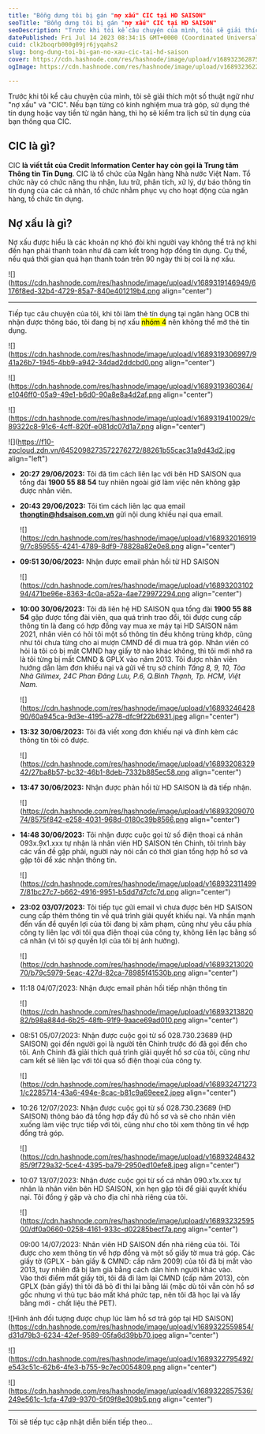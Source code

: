 ```yaml
---
title: "Bỗng dưng tôi bị gán "nợ xấu" CIC tại HD SAISON"
seoTitle: "Bỗng dưng tôi bị gán "nợ xấu" CIC tại HD SAISON"
seoDescription: "Trước khi tôi kể câu chuyện của mình, tôi sẽ giải thích một số thuật ngữ như "nợ xấu" và "CIC". Nếu bạn từng có kinh nghiệm mua trả góp, sử dụng thẻ tín dụn"
datePublished: Fri Jul 14 2023 08:34:15 GMT+0000 (Coordinated Universal Time)
cuid: clk2boqrb000g09jr6jyqahs2
slug: bong-dung-toi-bi-gan-no-xau-cic-tai-hd-saison
cover: https://cdn.hashnode.com/res/hashnode/image/upload/v1689323628754/4f6b1739-b5e2-4325-8f1e-204c05deec9f.jpeg
ogImage: https://cdn.hashnode.com/res/hashnode/image/upload/v1689323622281/2f7ec26d-735d-4b98-bf0b-0bad1d3e54c2.jpeg

---
```


Trước khi tôi kể câu chuyện của mình, tôi sẽ giải thích một số thuật ngữ như "nợ xấu" và "CIC". Nếu bạn từng có kinh nghiệm mua trả góp, sử dụng thẻ tín dụng hoặc vay tiền từ ngân hàng, thì họ sẽ kiểm tra lịch sử tín dụng của bạn thông qua CIC.

## CIC là gì?

CIC **là viết tắt của Credit Information Center hay còn gọi là Trung tâm Thông tin Tín Dụng**. CIC là tổ chức của Ngân hàng Nhà nước Việt Nam. Tổ chức này có chức năng thu nhận, lưu trữ, phân tích, xử lý, dự báo thông tin tín dụng của các cá nhân, tổ chức nhằm phục vụ cho hoạt động của ngân hàng, tổ chức tín dụng.

## Nợ xấu là gì?

Nợ xấu được hiểu là các khoản nợ khó đòi khi người vay không thể trả nợ khi đến hạn phải thanh toán như đã cam kết trong hợp đồng tín dụng. Cụ thể, nếu quá thời gian quá hạn thanh toán trên 90 ngày thì bị coi là nợ xấu.

![](https://cdn.hashnode.com/res/hashnode/image/upload/v1689319146949/6176f8ed-32b4-4729-85a7-840e401219b4.png align="center")

---

Tiếp tục câu chuyện của tôi, khi tôi làm thẻ tín dụng tại ngân hàng OCB thì nhận được thông báo, tôi đang bị nợ xấu <mark>nhóm 4</mark> nên không thể mở thẻ tín dụng.

![](https://cdn.hashnode.com/res/hashnode/image/upload/v1689319306997/941a26b7-1945-4bb9-a942-34dad2ddcbd0.png align="center")

![](https://cdn.hashnode.com/res/hashnode/image/upload/v1689319360364/e1046ff0-05a9-49e1-b6d0-90a8e8a4d2af.png align="center")

![](https://cdn.hashnode.com/res/hashnode/image/upload/v1689319410029/c89322c8-91c6-4cff-820f-e081dc07d1a7.png align="center")

![](https://f10-zpcloud.zdn.vn/6452098273572276272/88261b55cac31a9d43d2.jpg align="left")

* **20:27 29/06/2023:** Tôi đã tìm cách liên lạc với bên HD SAISON qua tổng đài **1900 55 88 54** tuy nhiên ngoài giờ làm việc nên không gặp được nhân viên.
    
* **20:43 29/06/2023:** Tôi tìm cách liên lạc qua email [**thongtin@hdsaison.com.vn**](mailto:thongtin@hdsaison.com.vn) gửi nội dung khiếu nại qua email.
    
    ![](https://cdn.hashnode.com/res/hashnode/image/upload/v1689320169199/7c859555-4241-4789-8df9-78828a82e0e8.png align="center")
    
* **09:51 30/06/2023:** Nhận được email phản hồi từ HD SAISON
    
    ![](https://cdn.hashnode.com/res/hashnode/image/upload/v1689320310294/471be96e-8363-4c0a-a52a-4ae729972294.png align="center")
    
* **10:00 30/06/2023:** Tôi đã liên hệ HD SAISON qua tổng đài **1900 55 88 54** gặp được tổng đài viên, qua quá trình trao đổi, tôi được cung cấp thông tin là đang có hợp đồng vay mua xe máy tại HD SAISON năm 2021, nhân viên có hỏi tôi một số thông tin đều không trùng khớp, cũng như tôi chưa từng cho ai mượn CMND để đi mua trả góp. Nhân viên có hỏi là tôi có bị mất CMND hay giấy tờ nào khác không, thì tôi mới nhớ ra là tôi từng bị mất CMND & GPLX vào năm 2013. Tôi được nhân viên hướng dẫn làm đơn khiếu nại và gửi về trụ sở chính *Tầng 8, 9, 10, Tòa Nhà Gilimex, 24C Phan Đăng Lưu, P.6, Q.Bình Thạnh, Tp. HCM, Việt Nam.*
    
    ![](https://cdn.hashnode.com/res/hashnode/image/upload/v1689324642890/60a945ca-9d3e-4195-a278-dfc9f22b6931.jpeg align="center")
    
* **13:32 30/06/2023:** Tôi đã viết xong đơn khiếu nại và đính kèm các thông tin tôi có được.
    
    ![](https://cdn.hashnode.com/res/hashnode/image/upload/v1689320832942/27ba8b57-bc32-46b1-8deb-7332b885ec58.png align="center")
    
* **13:47 30/06/2023:** Nhận được phản hồi từ HD SAISON là đã tiếp nhận.
    
    ![](https://cdn.hashnode.com/res/hashnode/image/upload/v1689320907074/8575f842-e258-4031-968d-0180c39b8566.png align="center")
    
* **14:48 30/06/2023:** Tôi nhận được cuộc gọi từ số điện thoại cá nhân 093x.9x1.xxx tự nhận là nhân viên HD SAISON tên Chinh, tôi trình bày các vấn đề gặp phải, người này nói cần có thời gian tổng hợp hồ sơ và gặp tôi để xác nhận thông tin.
    
    ![](https://cdn.hashnode.com/res/hashnode/image/upload/v1689323114997/81bc27c7-b662-4916-9951-b5dd7d7cfc7d.png align="center")
    
* **23:02 03/07/2023:** Tôi tiếp tục gửi email vì chưa được bên HD SAISON cung cấp thêm thông tin về quá trình giải quyết khiếu nại. Và nhấn mạnh đến vấn đề quyền lợi của tôi đang bị xâm phạm, cũng như yêu cầu phía công ty liên lạc với tôi qua điện thoại của công ty, không liên lạc bằng số cá nhân (vì tôi sợ quyền lợi của tôi bị ảnh hưởng).
    
    ![](https://cdn.hashnode.com/res/hashnode/image/upload/v1689321302070/b79c5979-5eac-427d-82ca-78985f41530b.png align="center")
    
* 11:18 04/07/2023: Nhận được email phản hồi tiếp nhận thông tin
    
    ![](https://cdn.hashnode.com/res/hashnode/image/upload/v1689321382082/b98a884d-6b25-48fb-91f9-9aace69ad010.png align="center")
    
* 08:51 05/07/2023: Nhận được cuộc gọi từ số 028.730.23689 (HD SAISON) gọi đến người gọi là người tên Chinh trước đó đã gọi đến cho tôi. Anh Chinh đã giải thích quá trình giải quyết hồ sơ của tôi, cũng như cam kết sẽ liên lạc với tôi qua số điện thoại của công ty.
    
    ![](https://cdn.hashnode.com/res/hashnode/image/upload/v1689324712731/c2285714-43a6-494e-8cac-b81c9a69eee2.jpeg align="center")
    
* 10:26 12/07/2023: Nhận được cuộc gọi từ số 028.730.23689 (HD SAISON) thông báo đã tổng hợp đầy đủ hồ sơ và sẽ cho nhân viên xuống làm việc trực tiếp với tôi, cũng như cho tôi xem thông tin về hợp đồng trả góp.
    
    ![](https://cdn.hashnode.com/res/hashnode/image/upload/v1689324843285/9f729a32-5ce4-4395-ba79-2950ed10efe8.jpeg align="center")
    
* 10:07 13/07/2023: Nhận được cuộc gọi từ số cá nhân 090.x1x.xxx tự nhân là nhân viên bên HD SAISON, xin hẹn gặp tôi để giải quyết khiếu nại. Tôi đồng ý gặp và cho địa chỉ nhà riêng của tôi.
    
    ![](https://cdn.hashnode.com/res/hashnode/image/upload/v1689323259500/df0a0660-0258-4161-933c-d02285becf7a.png align="center")
    
    09:00 14/07/2023: Nhân viên HD SAISON đến nhà riêng của tôi. Tôi được cho xem thông tin về hợp đồng và một số giấy tờ mua trả góp. Các giấy tờ (GPLX - bản giấy & CMND: cấp năm 2009) của tôi đã bị mất vào 2013, tuy nhiên đã bị làm giả bằng cách dán hình người khác vào.  
    Vào thời điểm mất giấy tời, tôi đã đi làm lại CMND (cấp năm 2013), còn GPLX (bản giấy) thì tôi đã bỏ đi thi lại bằng lái (mặc dù tôi vẫn còn hồ sơ gốc nhưng vì thủ tục báo mất khá phức tạp, nên tôi đã học lại và lấy bằng mới - chất liệu thẻ PET).
    

![Hình ảnh đối tượng được chụp lúc làm hồ sơ trả góp tại HD SAISON](https://cdn.hashnode.com/res/hashnode/image/upload/v1689322559854/d31d79b3-6234-42ef-9589-05fa6d39bb70.jpeg align="center")

![](https://cdn.hashnode.com/res/hashnode/image/upload/v1689322795492/e543c51c-62b6-4fe3-b755-9c7ec0054809.png align="center")

![](https://cdn.hashnode.com/res/hashnode/image/upload/v1689322857536/249e561c-1cfa-47d9-9370-5f09f8e309b5.png align="center")

---

Tôi sẽ tiếp tục cập nhật diễn biến tiếp theo...